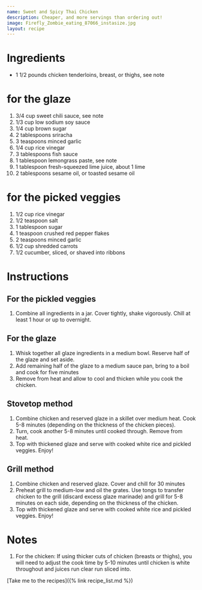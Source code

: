 ```yaml
---
name: Sweet and Spicy Thai Chicken
description: Cheaper, and more servings than ordering out!
image: Firefly_Zombie_eating_87066_instasize.jpg
layout: recipe
---
```


# Ingredients
* 1 1/2 pounds chicken tenderloins, breast, or thighs, see note
# for the glaze
1. 3/4 cup sweet chili sauce, see note
2. 1/3 cup low sodium soy sauce
3. 1/4 cup brown sugar
4. 2 tablespoons sriracha
5. 3 teaspoons minced garlic
6. 1/4 cup rice vinegar
7. 3 tablespoons fish sauce
8. 1 tablespoon lemongrass paste, see note
9. 1 tablespoon fresh-squeezed lime juice, about 1 lime
10. 2 tablespoons sesame oil, or toasted sesame oil

# for the picked veggies
1. 1/2 cup rice vinegar
2. 1/2 teaspoon salt
3. 1 tablespoon sugar
4. 1 teaspoon crushed red pepper flakes
5. 2 teaspoons minced garlic
6. 1/2 cup shredded carrots
7. 1/2 cucumber, sliced, or shaved into ribbons

# Instructions
## For the pickled veggies

1. Combine all ingredients in a jar. Cover tightly, shake vigorously. Chill
at least 1 hour or up to overnight.
## For the glaze

1. Whisk together all glaze ingredients in a medium bowl. Reserve half of
the glaze and set aside.
1. Add remaining half of the glaze to a medium sauce pan, bring to a boil
and cook for five minutes
1. Remove from heat and allow to cool and thicken while you cook the chicken.

## Stovetop method
1. Combine chicken and reserved glaze in a skillet over medium heat. Cook 5-8 
minutes (depending on the thickness of the chicken pieces).
1. Turn, cook another 5-8 minutes until cooked through. Remove from heat.
1. Top with thickened glaze and serve with cooked white rice and pickled veggies. Enjoy!

## Grill method
1. Combine chicken and reserved glaze. Cover and chill for 30 minutes
2. Preheat grill to medium-low and oil the grates. Use tongs to transfer chicken to
the grill (discard excess glaze marinade) and grill for 5-8 minutes on each side, depending
on the thickness of the chicken.
3. Top with thickened glaze and serve with cooked white rice and pickled veggies. Enjoy!

# Notes
1. For the chicken: If using thicker cuts of chicken (breasts or thighs), you will need to
adjust the cook time by 5-10 minutes until chicken is white throughout and juices run clear
run sliced into.

[Take me to the recipes]({% link recipe_list.md %})
